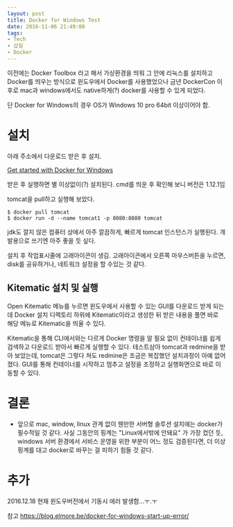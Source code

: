 ```yaml
---
layout: post
title: Docker for Windows Test
date: 2016-11-06 21:49:00
tags:
- Tech
- 삽질
- Docker
---
```


이전에는 Docker Toolbox 라고 해서 가상환경을 띄워 그 안에 리눅스를 설치하고 Docker를 띄우는 방식으로 윈도우에서 Docker를 사용했었으나 금년 DockerCon 이후로 mac과 windows에서도 native하게(?) docker를 사용할 수 있게 되었다.

단 Docker for Windows의 경우 OS가 Windows 10 pro 64bit 이상이어야 함.


# 설치

아래 주소에서 다운로드 받은 후 설치.

[Get started with Docker for Windows](https://docs.docker.com/docker-for-windows/)

받은 후 실행하면 별 이상없이(?) 설치된다. cmd를 띄운 후 확인해 보니 버전은 1.12.1임

tomcat을 pull하고 실행해 보았다.

    $ docker pull tomcat
    $ docker run -d --name tomcat1 -p 8080:8080 tomcat

jdk도 깔지 않은 컴퓨터 상에서 아주 깔끔하게, 빠르게 tomcat 인스턴스가 실행된다. 개발용으로 쓰기엔 아주 좋을 듯 싶다.

설치 후 작업표시줄에 고래아이콘이 생김. 고래아이콘에서 오른쪽 마우스버튼을 누르면, disk를 공유하거나, 네트워크 설정을 할 수있는 것 같다.

## Kitematic 설치 및 실행

Open Kitematic 메뉴를 누르면 윈도우에서 사용할 수 있는 GUI를 다운로드 받게 되는데 Docker 설치 디렉토리 하위에 Kitematic이라고 생성한 뒤 받은 내용을 풀면 바로 해당 메뉴로 Kitematic을 띄울 수 있다.

Kitematic을 통해 CLI에서와는 다르게 Docker 명령을 알 필요 없이 컨테이너를 쉽게 검색하고 다운로드 받아서 빠르게 실행할 수 있다. 테스트삼아 tomcat과 redmine을 받아 보았는데, tomcat은 그렇다 쳐도 redmine은 조금은 복잡했던 설치과정이 아예 없어졌다. GUI를 통해 컨테이너를 시작하고 멈추고 설정을 조정하고 실행화면으로 바로 이동할 수 있다.

# 결론

- 앞으로 mac, window, linux 관계 없이 웬만한 서버형 솔루션 설치에는 docker가 필수적일 것 같다. 사실 그동안의 핑계는 "Linux에서밖에 안돼요" 가 가장 컸던 듯, windows 서버 환경에서 서비스 운영을 위한 부분이 어느 정도 검증된다면, 더 이상 핑계를 대고 docker로 바꾸는 걸 피하기 힘들 것 같다.

# 추가

2016.12.18 현재 윈도우버전에서 기동시 에러 발생함...ㅜ.ㅜ

참고
https://blog.elmore.be/docker-for-windows-start-up-error/
